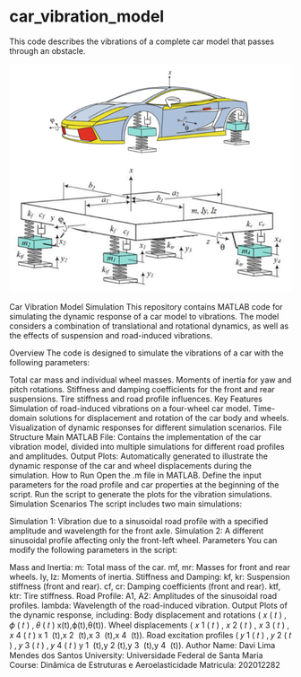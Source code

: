 # car_vibration_model
This code describes the vibrations of a complete car model that passes through an obstacle.

![Repository Logo](image.png)

Car Vibration Model Simulation
This repository contains MATLAB code for simulating the dynamic response of a car model to vibrations. The model considers a combination of translational and rotational dynamics, as well as the effects of suspension and road-induced vibrations.

Overview
The code is designed to simulate the vibrations of a car with the following parameters:

Total car mass and individual wheel masses.
Moments of inertia for yaw and pitch rotations.
Stiffness and damping coefficients for the front and rear suspensions.
Tire stiffness and road profile influences.
Key Features
Simulation of road-induced vibrations on a four-wheel car model.
Time-domain solutions for displacement and rotation of the car body and wheels.
Visualization of dynamic responses for different simulation scenarios.
File Structure
Main MATLAB File: Contains the implementation of the car vibration model, divided into multiple simulations for different road profiles and amplitudes.
Output Plots: Automatically generated to illustrate the dynamic response of the car and wheel displacements during the simulation.
How to Run
Open the .m file in MATLAB.
Define the input parameters for the road profile and car properties at the beginning of the script.
Run the script to generate the plots for the vibration simulations.
Simulation Scenarios
The script includes two main simulations:

Simulation 1: Vibration due to a sinusoidal road profile with a specified amplitude and wavelength for the front axle.
Simulation 2: A different sinusoidal profile affecting only the front-left wheel.
Parameters
You can modify the following parameters in the script:

Mass and Inertia:
m: Total mass of the car.
mf, mr: Masses for front and rear wheels.
Iy, Iz: Moments of inertia.
Stiffness and Damping:
kf, kr: Suspension stiffness (front and rear).
cf, cr: Damping coefficients (front and rear).
ktf, ktr: Tire stiffness.
Road Profile:
A1, A2: Amplitudes of the sinusoidal road profiles.
lambda: Wavelength of the road-induced vibration.
Output
Plots of the dynamic response, including:
Body displacement and rotations (
𝑥
(
𝑡
)
,
𝜙
(
𝑡
)
,
𝜃
(
𝑡
)
x(t),ϕ(t),θ(t)).
Wheel displacements (
𝑥
1
(
𝑡
)
,
𝑥
2
(
𝑡
)
,
𝑥
3
(
𝑡
)
,
𝑥
4
(
𝑡
)
x 
1
​
 (t),x 
2
​
 (t),x 
3
​
 (t),x 
4
​
 (t)).
Road excitation profiles (
𝑦
1
(
𝑡
)
,
𝑦
2
(
𝑡
)
,
𝑦
3
(
𝑡
)
,
𝑦
4
(
𝑡
)
y 
1
​
 (t),y 
2
​
 (t),y 
3
​
 (t),y 
4
​
 (t)).
Author
Name: Davi Lima Mendes dos Santos
University: Universidade Federal de Santa Maria
Course: Dinâmica de Estruturas e Aeroelasticidade
Matricula: 202012282
